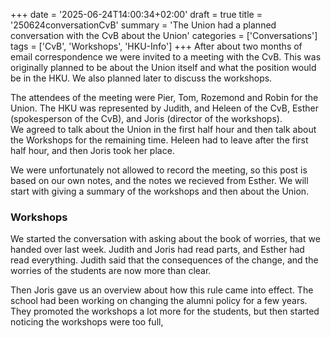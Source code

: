 +++
date = '2025-06-24T14:00:34+02:00'
draft = true
title = '250624conversationCvB'
summary = 'The Union had a planned conversation with the CvB about the Union'
categories = ['Conversations']
tags = ['CvB', 'Workshops', 'HKU-Info']
+++
After about two months of email correspondence we were invited to a meeting with the CvB. This was originally planned to be about the Union itself and what the position would be in the HKU. We also planned later to discuss the workshops. 

The attendees of the meeting were Pier, Tom, Rozemond and Robin for the Union. The HKU was represented by Judith, and Heleen of the CvB, Esther (spokesperson of the CvB), and Joris (director of the workshops).  
We agreed to talk about the Union in the first half hour and then talk about the Workshops for the remaining time. Heleen had to leave after the first half hour, and then Joris took her place.

We were unfortunately not allowed to record the meeting, so this post is based on our own notes, and the notes we recieved from Esther. We will start with giving a summary of the workshops and then about the Union.

### Workshops 
We started the conversation with asking about the book of worries, that we handed over last week. Judith and Joris had read parts, and Esther had read everything. Judith said that the consequences of the change, and the worries of the students are now more than clear.

Then Joris gave us an overview about how this rule came into effect. The school had been working on changing the alumni policy for a few years. They promoted the workshops a lot more for the students, but then started noticing the workshops were too full, 
